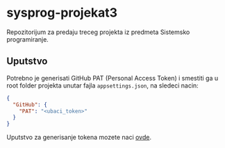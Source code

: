# sysprog-projekat3

Repozitorijum za predaju treceg projekta iz predmeta Sistemsko programiranje.

## Uputstvo

Potrebno je generisati GitHub PAT (Personal Access Token) i smestiti ga u root
folder projekta unutar fajla `appsettings.json`, na sledeci nacin:

```json
{
  "GitHub": {
    "PAT": "<ubaci_token>"
  }
}
```

Uputstvo za generisanje tokena mozete naci [ovde](https://docs.github.com/en/authentication/keeping-your-account-and-data-secure/managing-your-personal-access-tokens).
